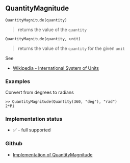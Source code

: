 ## QuantityMagnitude

```
QuantityMagnitude(quantity)
```

> returns the value of the `quantity` 


```
QuantityMagnitude(quantity, unit)
```

> returns the value of the `quantity` for the given `unit`

See 
* [Wikipedia - International System of Units](https://en.wikipedia.org/wiki/International_System_of_Units)

### Examples

Convert from degrees to radians

```
>> QuantityMagnitude(Quantity(360, "deg"), "rad")
2*Pi
```






### Implementation status

* &#x2705; - full supported

### Github

* [Implementation of QuantityMagnitude](https://github.com/axkr/symja_android_library/blob/master/symja_android_library/matheclipse-core/src/main/java/org/matheclipse/core/builtin/QuantityFunctions.java#L345) 
